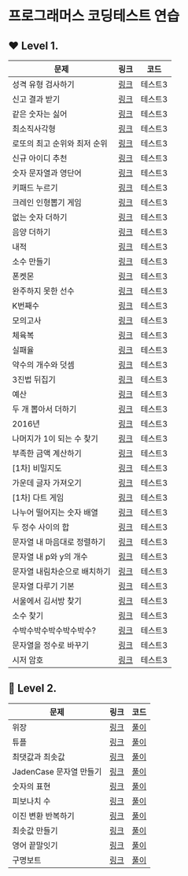 # 프로그래머스 코딩테스트 연습


## ❤ Level 1.

|문제|링크|코드|
|------|---|---|
|성격 유형 검사하기|[링크](https://school.programmers.co.kr/learn/courses/30/lessons/118666)|테스트3|
|신고 결과 받기|[링크](https://school.programmers.co.kr/learn/courses/30/lessons/92334)|테스트3|
|같은 숫자는 싫어|[링크](https://school.programmers.co.kr/learn/courses/30/lessons/12906)|테스트3|
|최소직사각형|[링크](https://school.programmers.co.kr/learn/courses/30/lessons/86491)|테스트3|
|로또의 최고 순위와 최저 순위|[링크](https://school.programmers.co.kr/learn/courses/30/lessons/77484)|테스트3|
|신규 아이디 추천|[링크](https://school.programmers.co.kr/learn/courses/30/lessons/72410)|테스트3|
|숫자 문자열과 영단어|[링크](https://school.programmers.co.kr/learn/courses/30/lessons/81301)|테스트3|
|키패드 누르기|[링크](https://school.programmers.co.kr/learn/courses/30/lessons/67256)|테스트3|
|크레인 인형뽑기 게임|[링크](https://school.programmers.co.kr/learn/courses/30/lessons/64061)|테스트3|
|없는 숫자 더하기|[링크](https://school.programmers.co.kr/learn/courses/30/lessons/86051)|테스트3|
|음양 더하기|[링크](https://school.programmers.co.kr/learn/courses/30/lessons/76501)|테스트3|
|내적|[링크](https://school.programmers.co.kr/learn/courses/30/lessons/70128)|테스트3|
|소수 만들기|[링크](https://school.programmers.co.kr/learn/courses/30/lessons/12977)|테스트3|
|폰켓몬|[링크](https://school.programmers.co.kr/learn/courses/30/lessons/1845)|테스트3|
|완주하지 못한 선수|[링크](https://school.programmers.co.kr/learn/courses/30/lessons/42576)|테스트3|
|K번째수|[링크](https://school.programmers.co.kr/learn/courses/30/lessons/42748)|테스트3|
|모의고사|[링크](https://school.programmers.co.kr/learn/courses/30/lessons/42840)|테스트3|
|체육복|[링크](https://school.programmers.co.kr/learn/courses/30/lessons/42862)|테스트3|
|실패율|[링크](https://school.programmers.co.kr/learn/courses/30/lessons/42889)|테스트3|
|약수의 개수와 덧셈|[링크](https://school.programmers.co.kr/learn/courses/30/lessons/77884)|테스트3|
|3진법 뒤집기|[링크](https://school.programmers.co.kr/learn/courses/30/lessons/68935)|테스트3|
|예산|[링크](https://school.programmers.co.kr/learn/courses/30/lessons/)|테스트3|
|두 개 뽑아서 더하기|[링크](https://school.programmers.co.kr/learn/courses/30/lessons/)|테스트3|
|2016년|[링크](https://school.programmers.co.kr/learn/courses/30/lessons/)|테스트3|
|나머지가 1이 되는 수 찾기|[링크](https://school.programmers.co.kr/learn/courses/30/lessons/)|테스트3|
|부족한 금액 계산하기|[링크](https://school.programmers.co.kr/learn/courses/30/lessons/)|테스트3|
|[1차] 비밀지도|[링크](https://school.programmers.co.kr/learn/courses/30/lessons/)|테스트3|
|가운데 글자 가져오기|[링크](https://school.programmers.co.kr/learn/courses/30/lessons/)|테스트3|
|[1차] 다트 게임|[링크](https://school.programmers.co.kr/learn/courses/30/lessons/)|테스트3|
|나누어 떨어지는 숫자 배열|[링크](https://school.programmers.co.kr/learn/courses/30/lessons/)|테스트3|
|두 정수 사이의 합|[링크](https://school.programmers.co.kr/learn/courses/30/lessons/)|테스트3|
|문자열 내 마음대로 정렬하기|[링크](https://school.programmers.co.kr/learn/courses/30/lessons/)|테스트3|
|문자열 내 p와 y의 개수|[링크](https://school.programmers.co.kr/learn/courses/30/lessons/)|테스트3|
|문자열 내림차순으로 배치하기|[링크](https://school.programmers.co.kr/learn/courses/30/lessons/)|테스트3|
|문자열 다루기 기본|[링크](https://school.programmers.co.kr/learn/courses/30/lessons/)|테스트3|
|서울에서 김서방 찾기|[링크](https://school.programmers.co.kr/learn/courses/30/lessons/)|테스트3|
|소수 찾기|[링크](https://school.programmers.co.kr/learn/courses/30/lessons/)|테스트3|
|수박수박수박수박수박수?|[링크](https://school.programmers.co.kr/learn/courses/30/lessons/)|테스트3|
|문자열을 정수로 바꾸기|[링크](https://school.programmers.co.kr/learn/courses/30/lessons/)|테스트3|
|시저 암호|[링크](https://school.programmers.co.kr/learn/courses/30/lessons/)|테스트3|











## 🧡 Level 2.

|문제|링크|코드|
|------|---|---|
|위장|[링크](https://school.programmers.co.kr/learn/courses/30/lessons/42578)|[풀이](./Level2/42578/solution.py)|
|튜플|[링크](https://school.programmers.co.kr/learn/courses/30/lessons/64065)|[풀이](./Level2/64065/solution.py)|
|최댓값과 최솟값|[링크](https://school.programmers.co.kr/learn/courses/30/lessons/12939)|[풀이](./Level2/12939/solution.py)|
|JadenCase 문자열 만들기|[링크](https://school.programmers.co.kr/learn/courses/30/lessons/12951)|[풀이](./Level2/12951/solution.py)|
|숫자의 표현|[링크](https://school.programmers.co.kr/learn/courses/30/lessons/12924)|[풀이](./Level2/12924/solution.py)|
|피보나치 수|[링크](https://school.programmers.co.kr/learn/courses/30/lessons/12945)|[풀이](./Level2/12945/solution.py)|
|이진 변환 반복하기|[링크](https://school.programmers.co.kr/learn/courses/30/lessons/70129)|[풀이](./Level2/70129/solution.py)|
|최솟값 만들기|[링크](https://school.programmers.co.kr/learn/courses/30/lessons/12941)|[풀이](./Level2/12941/solution.py)|
|영어 끝말잇기|[링크](https://school.programmers.co.kr/learn/courses/30/lessons/12981)|[풀이](./Level2/12981/solution.py)|
|구명보트|[링크](https://school.programmers.co.kr/learn/courses/30/lessons/42885)|[풀이](./Level2/42885/solution.py)|
